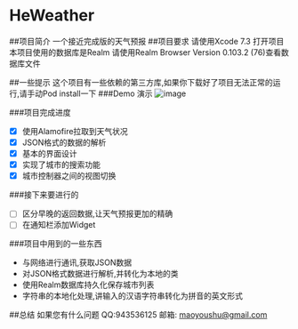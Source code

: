 
# HeWeather
##项目简介
一个接近完成版的天气预报
##项目要求
请使用Xcode 7.3 打开项目
本项目使用的数据库是Realm 请使用Realm Browser Version 0.103.2 (76)查看数据库文件

##一些提示
这个项目有一些依赖的第三方库,如果你下载好了项目无法正常的运行,请手动Pod install一下
###Demo 演示
 ![image](https://github.com/xiangtaiduo/HeWeather/blob/master/Weather%E5%AE%9E%E6%88%98/Assets.xcassets/HeWeather.gif)



###项目完成进度
- [x] 使用Alamofire拉取到天气状况
- [x] JSON格式的数据的解析
- [x] 基本的界面设计
- [x] 实现了城市的搜索功能
- [x] 城市控制器之间的视图切换

###接下来要进行的
- [ ] 区分早晚的返回数据,让天气预报更加的精确
- [ ] 在通知栏添加Widget

###项目中用到的一些东西
- 与网络进行通讯,获取JSON数据
- 对JSON格式数据进行解析,并转化为本地的类
- 使用Realm数据库持久化保存城市列表
- 字符串的本地化处理,讲输入的汉语字符串转化为拼音的英文形式

##总结
如果您有什么问题
QQ:943536125 
邮箱: maoyoushu@gmail.com

